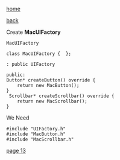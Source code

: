 [home](./page01.md)

[back](./page11.md)

Create **MacUIFactory**


```
MacUIFactory
```

```
class MacUIFactory {  };
```

```
: public UIFactory
```


```
public:
Button* createButton() override {
    return new MacButton();
}
 Scrollbar* createScrollbar() override {
    return new MacScrollbar();
}
```
We Need 
```
#include "UIFactory.h"
#include "MacButton.h"
#include "MacScrollbar.h"
```


[page 13](./page13.md)
